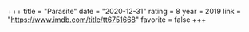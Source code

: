 +++
title = "Parasite"
date = "2020-12-31"
rating = 8
year = 2019
link = "https://www.imdb.com/title/tt6751668"
favorite = false
+++

